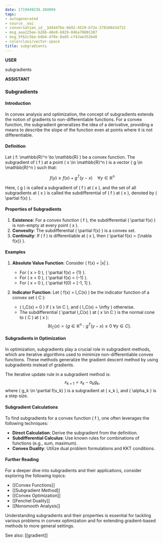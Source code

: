 ```yaml
---
date: 1719449236.304094
tags:
- autogenerated
- source__oai
- conversation_id__3d4447be-bb92-4529-b72e-378106434722
- msg_aaa225ee-b26b-48e9-b829-846a70801387
- msg_5f62c5ba-bdb4-470e-8ad5-cf43ae352648
- colorclass/vector-space
title: subgradients
---
```


**USER**

subgradients


**ASSISTANT**

### Subgradients

#### Introduction
In convex analysis and optimization, the concept of subgradients extends the notion of gradients to non-differentiable functions. For a convex function, the subgradient generalizes the idea of a derivative, providing a means to describe the slope of the function even at points where it is not differentiable.

#### Definition
Let \( f: \mathbb{R}^n \to \mathbb{R} \) be a convex function. The subgradient of \( f \) at a point \( x \in \mathbb{R}^n \) is a vector \( g \in \mathbb{R}^n \) such that:

$$
f(y) \geq f(x) + g^T (y - x) \quad \forall y \in \mathbb{R}^n
$$

Here, \( g \) is called a subgradient of \( f \) at \( x \), and the set of all subgradients at \( x \) is called the subdifferential of \( f \) at \( x \), denoted by \( \partial f(x) \).

#### Properties of Subgradients
1. **Existence**: For a convex function \( f \), the subdifferential \( \partial f(x) \) is non-empty at every point \( x \).
2. **Convexity**: The subdifferential \( \partial f(x) \) is a convex set.
3. **Continuity**: If \( f \) is differentiable at \( x \), then \( \partial f(x) = \{\nabla f(x)\} \).

#### Examples

1. **Absolute Value Function**: Consider \( f(x) = |x| \).
    - For \( x > 0 \), \( \partial f(x) = \{1\} \).
    - For \( x < 0 \), \( \partial f(x) = \{-1\} \).
    - For \( x = 0 \), \( \partial f(0) = [-1, 1] \).

2. **Indicator Function**: Let \( f(x) = I_C(x) \) be the indicator function of a convex set \( C \):
    - \( I_C(x) = 0 \) if \( x \in C \), and \( I_C(x) = \infty \) otherwise.
    - The subdifferential \( \partial I_C(x) \) at \( x \in C \) is the normal cone to \( C \) at \( x \):
    $$
    \partial I_C(x) = \{ g \in \mathbb{R}^n : g^T(y - x) \leq 0 \ \forall y \in C \}.
    $$

#### Subgradients in Optimization
In optimization, subgradients play a crucial role in subgradient methods, which are iterative algorithms used to minimize non-differentiable convex functions. These methods generalize the gradient descent method by using subgradients instead of gradients.

The iterative update rule in a subgradient method is:
$$
x_{k+1} = x_k - \alpha_k g_k,
$$
where \( g_k \in \partial f(x_k) \) is a subgradient at \( x_k \), and \( \alpha_k \) is a step size.

#### Subgradient Calculations

To find subgradients for a convex function \( f \), one often leverages the following techniques:
- **Direct Calculation**: Derive the subgradient from the definition.
- **Subdifferential Calculus**: Use known rules for combinations of functions (e.g., sum, maximum).
- **Convex Duality**: Utilize dual problem formulations and KKT conditions.

#### Further Reading
For a deeper dive into subgradients and their applications, consider exploring the following topics:
- [[Convex Functions]]
- [[Subgradient Method]]
- [[Convex Optimization]]
- [[Fenchel Duality]]
- [[Nonsmooth Analysis]]

Understanding subgradients and their properties is essential for tackling various problems in convex optimization and for extending gradient-based methods to more general settings.

See also: [[gradient]]